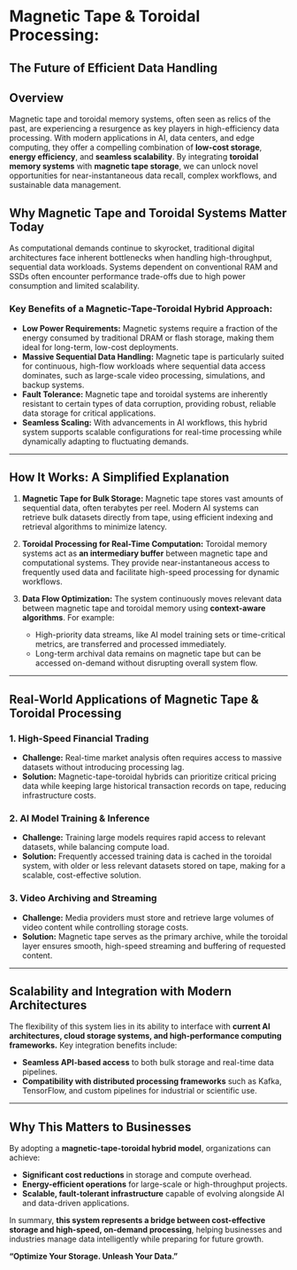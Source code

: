 
# Magnetic Tape & Toroidal Processing: 
## The Future of Efficient Data Handling

## Overview

Magnetic tape and toroidal memory systems, often seen as relics of the past, are experiencing a resurgence as key players in high-efficiency data processing. With modern applications in AI, data centers, and edge computing, they offer a compelling combination of **low-cost storage**, **energy efficiency**, and **seamless scalability**. By integrating **toroidal memory systems** with **magnetic tape storage**, we can unlock novel opportunities for near-instantaneous data recall, complex workflows, and sustainable data management.

## Why Magnetic Tape and Toroidal Systems Matter Today

As computational demands continue to skyrocket, traditional digital architectures face inherent bottlenecks when handling high-throughput, sequential data workloads. Systems dependent on conventional RAM and SSDs often encounter performance trade-offs due to high power consumption and limited scalability. 

### Key Benefits of a Magnetic-Tape-Toroidal Hybrid Approach:
- **Low Power Requirements:** Magnetic systems require a fraction of the energy consumed by traditional DRAM or flash storage, making them ideal for long-term, low-cost deployments.
- **Massive Sequential Data Handling:** Magnetic tape is particularly suited for continuous, high-flow workloads where sequential data access dominates, such as large-scale video processing, simulations, and backup systems.
- **Fault Tolerance:** Magnetic tape and toroidal systems are inherently resistant to certain types of data corruption, providing robust, reliable data storage for critical applications.
- **Seamless Scaling:** With advancements in AI workflows, this hybrid system supports scalable configurations for real-time processing while dynamically adapting to fluctuating demands.

---

## How It Works: A Simplified Explanation

1. **Magnetic Tape for Bulk Storage:** Magnetic tape stores vast amounts of sequential data, often terabytes per reel. Modern AI systems can retrieve bulk datasets directly from tape, using efficient indexing and retrieval algorithms to minimize latency.  
   
2. **Toroidal Processing for Real-Time Computation:** Toroidal memory systems act as **an intermediary buffer** between magnetic tape and computational systems. They provide near-instantaneous access to frequently used data and facilitate high-speed processing for dynamic workflows.

3. **Data Flow Optimization:** The system continuously moves relevant data between magnetic tape and toroidal memory using **context-aware algorithms**. For example:
   - High-priority data streams, like AI model training sets or time-critical metrics, are transferred and processed immediately.
   - Long-term archival data remains on magnetic tape but can be accessed on-demand without disrupting overall system flow.

---

## Real-World Applications of Magnetic Tape & Toroidal Processing

### 1. **High-Speed Financial Trading**
- **Challenge:** Real-time market analysis often requires access to massive datasets without introducing processing lag.
- **Solution:** Magnetic-tape-toroidal hybrids can prioritize critical pricing data while keeping large historical transaction records on tape, reducing infrastructure costs.

### 2. **AI Model Training & Inference**
- **Challenge:** Training large models requires rapid access to relevant datasets, while balancing compute load.
- **Solution:** Frequently accessed training data is cached in the toroidal system, with older or less relevant datasets stored on tape, making for a scalable, cost-effective solution.

### 3. **Video Archiving and Streaming**
- **Challenge:** Media providers must store and retrieve large volumes of video content while controlling storage costs.
- **Solution:** Magnetic tape serves as the primary archive, while the toroidal layer ensures smooth, high-speed streaming and buffering of requested content.

---

## Scalability and Integration with Modern Architectures

The flexibility of this system lies in its ability to interface with **current AI architectures, cloud storage systems, and high-performance computing frameworks.** Key integration benefits include:
- **Seamless API-based access** to both bulk storage and real-time data pipelines.
- **Compatibility with distributed processing frameworks** such as Kafka, TensorFlow, and custom pipelines for industrial or scientific use.

---

## Why This Matters to Businesses

By adopting a **magnetic-tape-toroidal hybrid model**, organizations can achieve:
- **Significant cost reductions** in storage and compute overhead.
- **Energy-efficient operations** for large-scale or high-throughput projects.
- **Scalable, fault-tolerant infrastructure** capable of evolving alongside AI and data-driven applications.

In summary, **this system represents a bridge between cost-effective storage and high-speed, on-demand processing**, helping businesses and industries manage data intelligently while preparing for future growth.

**“Optimize Your Storage. Unleash Your Data.”**
